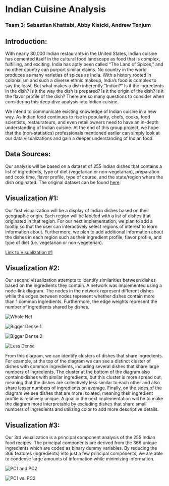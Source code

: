 # Indian Cuisine Analysis 
### Team 3: Sebastian Khattabi, Abby Kisicki, Andrew Tenjum

## Introduction: 
With nearly 80,000 Indian restaurants in the United States, Indian cuisine has cemented itself in the cultural food landscape as food that is complex, fulfilling, and exciting. India has aptly been called “The Land of Spices,” and no other country can purport similar claims. No country in the world produces as many varieties of spices as India. With a history rooted in colonialism and such a diverse ethnic makeup, India’s food is complex to say the least. But what makes a dish inherently “Indian?” Is it the ingredients in the dish? Is it the way the dish is prepared? Is it the origin of the dish? Is it the flavor profile of the dish? There are so many questions to consider when considering this deep dive analysis into Indian cuisine. 
 
We intend to communicate existing knowledge of Indian cuisine in a new way. As Indian food continues to rise in popularity, chefs, cooks, food scientists, restaurateurs, and even retail owners need to have an in-depth understanding of Indian cuisine. At the end of this group project, we hope that the (non-statistics) professionals mentioned earlier can simply look at our data visualizations and gain a deeper understanding of Indian food.

## Data Sources: 
Our analysis will be based on a dataset of 255 Indian dishes that contains a list of ingredients, type of diet (vegetarian or non-vegetarian), preparation and cook time, flavor profile, type of course, and the state/region where the dish originated. The original dataset can be found [here](https://www.kaggle.com/nehaprabhavalkar/indian-food-101). 

## Visualization #1:

Our first visualization will be a display of Indian dishes based on their geographic origin. Each region will be labeled with a list of dishes that originated in that region. For our next implementation, we plan to add a tooltip so that the user can interactively select regions of interest to learn information about. Furthermore, we plan to add additional information about the dishes in each region such as their ingredient profile, flavor profile, and type of diet (i.e. vegetarian or non-vegeterian). 

[Link to Visualization #1](https://observablehq.com/@seabass394/indian-recipes-map)

## Visualization #2:

Our second visualization attempts to identify similarities between dishes based on the ingredients they contain. A network was implemented using a node-link diagram. The nodes in the network represent different dishes while the edges between nodes represent whether dishes contain more than 1 common ingredients. Furthermore, the edge weights represent the number of ingredients shared by dishes. 

![Whole Net](https://user-images.githubusercontent.com/83096602/117506041-92301f00-af4a-11eb-845f-f3ffa15a2e8b.png)

![Bigger Dense 1](https://user-images.githubusercontent.com/83096602/117506316-01a60e80-af4b-11eb-92f4-96c371f559f4.png)

![Bigger Dense 2](https://user-images.githubusercontent.com/83096602/117506378-1b475600-af4b-11eb-9255-9ae9a1f42b00.png)

![Less Dense](https://user-images.githubusercontent.com/83096602/117506574-6b261d00-af4b-11eb-9ac9-a238ffed51e3.png)

From this diagram, we can identify clusters of dishes that share ingredients. For example, at the top of the diagram we can see a distinct cluster of dishes with common ingredients, including several dishes that share large numbers of ingredients. The cluster at the bottom of the diagram also contains dishes with similar ingredients, but this cluster is more spread out, meaning that the dishes are collectively less similar to each other and also share lesser numbers of ingredients on average. Finally, on the sides of the diagram we see dishes that are more isolated, meaning their ingredient profile is relatively unique. A goal in the next implementation will be to make the diagram more interpretable by excluding dishes that share small numbers of ingredients and utilizing color to add more descriptive details.

## Visualization #3:

Our 3rd visualization is a principal component analysis of the 255 Indian food recipes. The principal components are derived from the 366 unique ingredients which are coded as binary dummy variables. By reducing the 366 features (ingredients) into just a few principal components, we are able to condense large amounts of information while minimizing information.

![PC1 and PC2](https://user-images.githubusercontent.com/83096602/117506860-e38cde00-af4b-11eb-90ff-633f31971088.png)

![PC1 vs. PC2](https://user-images.githubusercontent.com/83096602/117508991-171d3780-af4f-11eb-9d0c-ebfde1bb4741.png)
